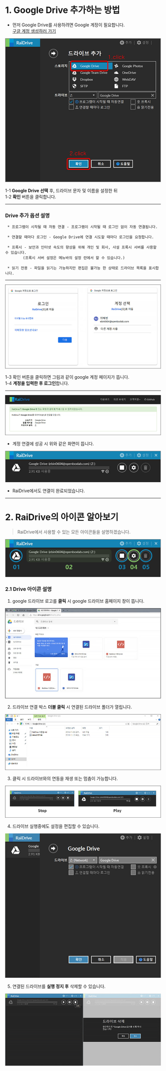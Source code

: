 # 1. Google Drive 추가하는 방법

- 먼저 Google Drive를 사용하려면 Google 계정이 필요합니다.  
[구글 계정 생성하러 가기](https://support.google.com/accounts/answer/27441?hl=ko&ref_topic=3382296)

![plus_red](/plus_red.jpg?raw=true)

1-1  **Google Drive 선택** 후, 드라이브 문자 및 이름을 설정한 뒤  
1-2  **확인** 버튼을 클릭합니다.

---
###  Drive 추가 옵션 설명

~~~
 * 프로그램이 시작될 때 자동 연결 - 프로그램이 시작될 때 로그인 없이 자동 연결됩니다.

 * 연결할 때마다 로그인 - Google Drive에 연결 시도할 때마다 로그인을 요청합니다.

 * 프록시 - 보안과 인터넷 속도의 향상을 위해 개인 및 회사, 사설 프록시 서버를 사용할 수 있습니다. 
        (프록시 서버 설정은 메뉴바의 설정 란에서 할 수 있습니다.)

 * 읽기 전용 - 파일을 읽기는 가능하지만 편집은 불가능 한 상태로 드라이브 목록을 표시합니다.
 ~~~
 ---
 
 ![google_login](/goolge_login.jpg?raw=true)  

1-3  확인 버튼을 클릭하면 그림과 같이 google 계정 페이지가 뜹니다.   
1-4  **계정을 입력한 후 로그인**합니다.

---

![drive01](/drive01.jpg?raw=true)

- 계정 연결에 성공 시 위와 같은 화면이 뜹니다.  


![google01](/google01.jpg?raw=true)

- RaiDrive에서도 연결이 완료되었습니다.  


---

# 2. RaiDrive의 아이콘 알아보기

> RaiDrive에서 사용할 수 있는 모든 아이콘들을 설명하겠습니다.

![google02](/google02.png?raw=true)

### 2.1 Drive 아이콘 설명

1. google 드라이브 로고를 **클릭** 시 google 드라이브 홈페이지 창이 뜹니다.

![google004](/google004.jpg?raw=true)  

 2. 드라이브 연결 박스 **더블 클릭** 시 연결된 드라이브 폴더가 열립니다. 

![google005](/google005.jpg?raw=true) 
 
  3. 클릭 시 드라이브와의 연동을 재생 또는 멈춤이 가능합니다.  
  
 ![google006](/google006.jpg?raw=true)

 4. 드라이브 실행중에도 설정을 편집할 수 있습니다.  
 
 ![google007](/google007.jpg?raw=true)

 5. 연결된 드라이브를 **실행 정지 후** 삭제할 수 있습니다.  
 
 ![google008](/google008.jpg?raw=true)


